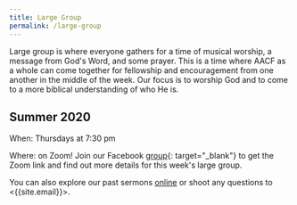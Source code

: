 ```yaml
---
title: Large Group
permalink: /large-group
---
```


Large group is where everyone gathers for a time of musical worship, a message from God's Word, and some prayer. This is a time where AACF as a whole can come together for fellowship and encouragement from one another in the middle of the week. Our focus is to worship God and to come to a more biblical understanding of who He is.

## Summer 2020

When: Thursdays at 7:30 pm

Where: on Zoom! Join our Facebook [group](https://www.facebook.com/groups/294132541731419/){: target="_blank"} to get the Zoom link and find out more details for this week's large group.

You can also explore our past sermons [online](/sermons) or shoot any questions to <{{site.email}}>.
